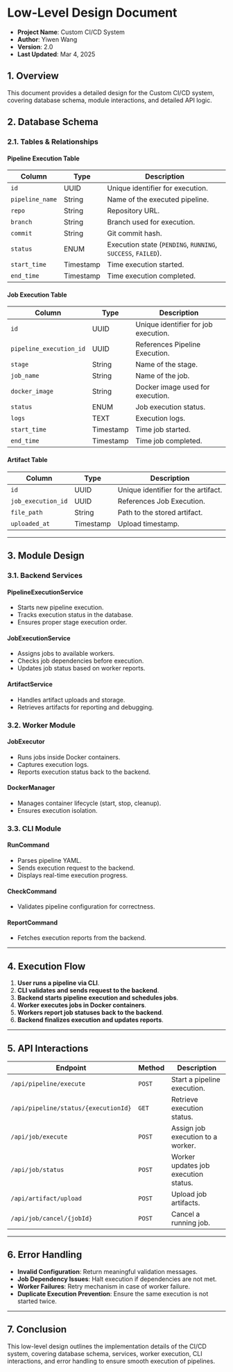 # **Low-Level Design Document**

* **Project Name**: Custom CI/CD System
* **Author**: Yiwen Wang
* **Version**: 2.0
* **Last Updated**: Mar 4, 2025

## **1. Overview**
This document provides a detailed design for the Custom CI/CD system, covering database schema, module interactions, and detailed API logic.

## **2. Database Schema**

### **2.1. Tables & Relationships**

#### **Pipeline Execution Table**
| Column         | Type       | Description |
|---------------|-----------|-------------|
| `id`          | UUID      | Unique identifier for execution. |
| `pipeline_name` | String   | Name of the executed pipeline. |
| `repo`        | String    | Repository URL. |
| `branch`      | String    | Branch used for execution. |
| `commit`      | String    | Git commit hash. |
| `status`      | ENUM      | Execution state (`PENDING`, `RUNNING`, `SUCCESS`, `FAILED`). |
| `start_time`  | Timestamp | Time execution started. |
| `end_time`    | Timestamp | Time execution completed. |

#### **Job Execution Table**
| Column         | Type       | Description |
|---------------|-----------|-------------|
| `id`          | UUID      | Unique identifier for job execution. |
| `pipeline_execution_id` | UUID | References Pipeline Execution. |
| `stage`       | String    | Name of the stage. |
| `job_name`    | String    | Name of the job. |
| `docker_image` | String   | Docker image used for execution. |
| `status`      | ENUM      | Job execution status. |
| `logs`        | TEXT      | Execution logs. |
| `start_time`  | Timestamp | Time job started. |
| `end_time`    | Timestamp | Time job completed. |

#### **Artifact Table**
| Column         | Type       | Description |
|---------------|-----------|-------------|
| `id`          | UUID      | Unique identifier for the artifact. |
| `job_execution_id` | UUID | References Job Execution. |
| `file_path`   | String    | Path to the stored artifact. |
| `uploaded_at` | Timestamp | Upload timestamp. |

---

## **3. Module Design**

### **3.1. Backend Services**

#### **PipelineExecutionService**
- Starts new pipeline execution.
- Tracks execution status in the database.
- Ensures proper stage execution order.

#### **JobExecutionService**
- Assigns jobs to available workers.
- Checks job dependencies before execution.
- Updates job status based on worker reports.

#### **ArtifactService**
- Handles artifact uploads and storage.
- Retrieves artifacts for reporting and debugging.

### **3.2. Worker Module**

#### **JobExecutor**
- Runs jobs inside Docker containers.
- Captures execution logs.
- Reports execution status back to the backend.

#### **DockerManager**
- Manages container lifecycle (start, stop, cleanup).
- Ensures execution isolation.

### **3.3. CLI Module**

#### **RunCommand**
- Parses pipeline YAML.
- Sends execution request to the backend.
- Displays real-time execution progress.

#### **CheckCommand**
- Validates pipeline configuration for correctness.

#### **ReportCommand**
- Fetches execution reports from the backend.

---

## **4. Execution Flow**

1. **User runs a pipeline via CLI**.
2. **CLI validates and sends request to the backend**.
3. **Backend starts pipeline execution and schedules jobs**.
4. **Worker executes jobs in Docker containers**.
5. **Workers report job statuses back to the backend**.
6. **Backend finalizes execution and updates reports**.

---

## **5. API Interactions**

| Endpoint | Method | Description |
|-----------|--------|-------------|
| `/api/pipeline/execute` | `POST` | Start a pipeline execution. |
| `/api/pipeline/status/{executionId}` | `GET` | Retrieve execution status. |
| `/api/job/execute` | `POST` | Assign job execution to a worker. |
| `/api/job/status` | `POST` | Worker updates job execution status. |
| `/api/artifact/upload` | `POST` | Upload job artifacts. |
| `/api/job/cancel/{jobId}` | `POST` | Cancel a running job. |

---

## **6. Error Handling**

- **Invalid Configuration**: Return meaningful validation messages.
- **Job Dependency Issues**: Halt execution if dependencies are not met.
- **Worker Failures**: Retry mechanism in case of worker failure.
- **Duplicate Execution Prevention**: Ensure the same execution is not started twice.

---

## **7. Conclusion**
This low-level design outlines the implementation details of the CI/CD system, covering database schema, services, worker execution, CLI interactions, and error handling to ensure smooth execution of pipelines.

